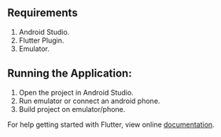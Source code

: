 ## Requirements
1. Android Studio.
2. Flutter Plugin.
3. Emulator.

## Running the Application:
1. Open the project in Android Studio.
2. Run emulator or connect an android phone.
3. Build project on emulator/phone.

For help getting started with Flutter, view online
[documentation](https://flutter.io/).
